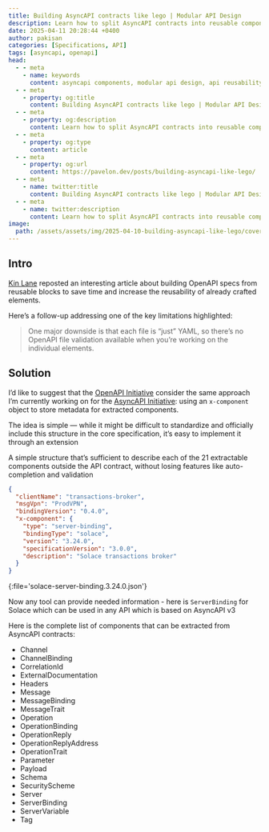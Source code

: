 ```yaml
---
title: Building AsyncAPI contracts like lego | Modular API Design
description: Learn how to split AsyncAPI contracts into reusable components while maintaining auto-completion and validation capabilities. This guide introduces the x-component extension for modular API design
date: 2025-04-11 20:28:44 +0400
author: pakisan
categories: [Specifications, API]
tags: [asyncapi, openapi]
head:
  - - meta
    - name: keywords
      content: asyncapi components, modular api design, api reusability, openapi components, x-component extension, api contract validation, component extraction, api standardization
  - - meta
    - property: og:title
      content: Building AsyncAPI contracts like lego | Modular API Design
  - - meta
    - property: og:description
      content: Learn how to split AsyncAPI contracts into reusable components while maintaining auto-completion and validation capabilities. This guide introduces the x-component extension for modular API design
  - - meta
    - property: og:type
      content: article
  - - meta
    - property: og:url
      content: https://pavelon.dev/posts/building-asyncapi-like-lego/
  - - meta
    - name: twitter:title
      content: Building AsyncAPI contracts like lego | Modular API Design
  - - meta
    - name: twitter:description
      content: Learn how to split AsyncAPI contracts into reusable components while maintaining auto-completion and validation capabilities. This guide introduces the x-component extension for modular API design
image:
  path: /assets/assets/img/2025-04-10-building-asyncapi-like-lego/cover image.png
---
```


## Intro

[Kin Lane](https://www.linkedin.com/in/kinlane/) reposted an interesting article about building OpenAPI specs from reusable blocks to save time and increase the reusability of already crafted elements.

Here’s a follow-up addressing one of the key limitations highlighted:

> One major downside is that each file is “just” YAML, so there’s no OpenAPI file validation available when you’re working on the individual elements.

## Solution

I’d like to suggest that the [OpenAPI Initiative](https://www.openapis.org) consider the same approach I’m currently working on for the [AsyncAPI Initiative](https://www.asyncapi.com): using an `x-component` object to store metadata for extracted components.

The idea is simple — while it might be difficult to standardize and officially include this structure in the core specification, it’s easy to implement it through an extension

A simple structure that’s sufficient to describe each of the 21 extractable components outside the API contract, without losing features like auto-completion and validation

```json
{
  "clientName": "transactions-broker",
  "msgVpn": "ProdVPN",
  "bindingVersion": "0.4.0",
  "x-component": {
    "type": "server-binding",
    "bindingType": "solace",
    "version": "3.24.0",
    "specificationVersion": "3.0.0",
    "description": "Solace transactions broker"
  }
}
```
{:file='solace-server-binding.3.24.0.json'}

Now any tool can provide needed information - here is `ServerBinding` for Solace which can be used in any API which is based on AsyncAPI v3

Here is the complete list of components that can be extracted from AsyncAPI contracts:
- Channel
- ChannelBinding
- CorrelationId
- ExternalDocumentation
- Headers
- Message
- MessageBinding
- MessageTrait
- Operation
- OperationBinding
- OperationReply
- OperationReplyAddress
- OperationTrait
- Parameter
- Payload
- Schema
- SecurityScheme
- Server
- ServerBinding
- ServerVariable
- Tag
